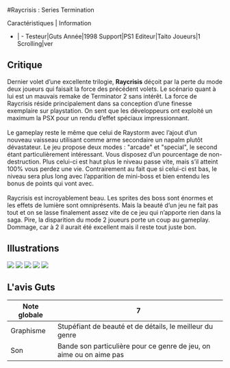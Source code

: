 #Raycrisis : Series Termination

Caractéristiques | Information
- | -
Testeur|Guts
Année|1998
Support|PS1
Editeur|Taito
Joueurs|1
Scrolling|ver

## Critique
Dernier volet d’une excellente trilogie, <b>Raycrisis</b> déçoit par la perte du mode deux joueurs qui faisait la force des précédent volets. Le scénario quant à lui est un mauvais remake de Terminator 2 sans intérêt. La force de Raycrisis réside principalement dans sa conception d’une finesse exemplaire sur playstation. On sent que les développeurs ont exploité un maximum la PSX pour un rendu d’effet spéciaux impressionnant.<br/><br/>Le gameplay reste le même que celui de Raystorm avec l’ajout d’un nouveau vaisseau utilisant comme arme secondaire un napalm plutôt dévastateur. Le jeu propose deux modes : "arcade" et "special", le second étant particulièrement intéressant. Vous disposez d’un pourcentage de non-destruction. Plus celui-ci est haut plus le niveau passe vite, mais s’il atteint 100% vous perdez une vie. Contrairement au fait que si celui-ci est bas, le niveau sera plus long avec l’apparition de mini-boss et bien entendu les bonus de points qui vont avec.<br/><br/>Raycrisis est incroyablement beau. Les sprites des boss sont énormes et les effets de lumière sont omniprésents. Mais la beauté d’un jeu ne fait pas tout et on se lasse finalement assez vite de ce jeu qui n’apporte rien dans la saga. Pire, la disparition du mode 2 joueurs porte un coup au gameplay. Dommage, car à 2 il aurait été excellent mais il reste tout juste bon.<br/>

## Illustrations
![](http://www.shmup.com/images/thumbs/raycrisis-1.jpg)
![](http://www.shmup.com/images/thumbs/raycrisis-2.jpg)
![](http://www.shmup.com/images/thumbs/raycrisis-3.jpg)
![](http://www.shmup.com/images/thumbs/)
![](http://www.shmup.com/images/thumbs/)

## L'avis Guts
Note globale|7
-|-
Graphisme|Stupéfiant de beauté et de détails, le meilleur du genre
Son|Bande son particulière pour ce genre de jeu, on aime ou on aime pas

